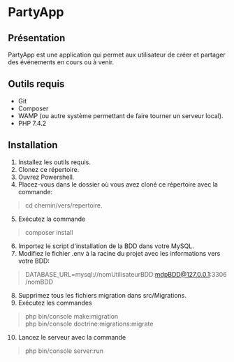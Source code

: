 # PartyApp

## Présentation
PartyApp est une application qui permet aux utilisateur de créer et partager des événements en cours ou à venir.

## Outils requis
* Git
* Composer
* WAMP (ou autre système permettant de faire tourner un serveur local).
* PHP 7.4.2

## Installation
1. Installez les outils requis.
2. Clonez ce répertoire.
3. Ouvrez Powershell.
4. Placez-vous dans le dossier où vous avez cloné ce répertoire avec la commande:
>cd chemin/vers/repertoire.
5. Exécutez la commande
>composer install
6. Importez le script d'installation de la BDD dans votre MySQL.
7. Modifiez le fichier .env à la racine du projet avec les informations vers votre BDD:
>DATABASE_URL=mysql://nomUtilisateurBDD:mdpBDD@127.0.0.1:3306/nomBDD
8. Supprimez tous les fichiers migration dans src/Migrations.
9. Exécutez les commandes
>php bin/console make:migration  
>php bin/console doctrine:migrations:migrate
10. Lancez le serveur avec la commande
>php bin/console server:run
